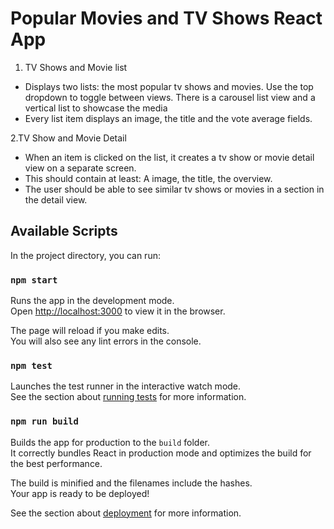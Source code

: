 # Popular Movies and TV Shows React App

1. TV Shows and Movie list
- Displays two lists: the most popular tv shows and movies. Use the top dropdown to toggle between views. There is a carousel list view and a vertical list to showcase the media
- Every list item displays an image, the title and the vote average fields.

2.TV Show and Movie Detail
- When an item is clicked on the list, it creates a tv show or movie detail view on a separate screen.
- This should contain at least: A image, the title, the overview.
- The user should be able to see similar tv shows or movies in a section in the detail view.

## Available Scripts

In the project directory, you can run:

### `npm start`

Runs the app in the development mode.\
Open [http://localhost:3000](http://localhost:3000) to view it in the browser.

The page will reload if you make edits.\
You will also see any lint errors in the console.

### `npm test`

Launches the test runner in the interactive watch mode.\
See the section about [running tests](https://facebook.github.io/create-react-app/docs/running-tests) for more information.

### `npm run build`

Builds the app for production to the `build` folder.\
It correctly bundles React in production mode and optimizes the build for the best performance.

The build is minified and the filenames include the hashes.\
Your app is ready to be deployed!

See the section about [deployment](https://facebook.github.io/create-react-app/docs/deployment) for more information.

